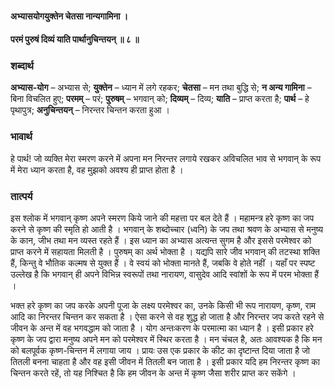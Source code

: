 #### अभ्यासयोगयुक्तेन चेतसा नान्यगामिना ।
#### परमं पुरुषं दिव्यं याति पार्थानुचिन्तयन् ॥ ८ ॥

### शब्दार्थ

**अभ्यास-योग** – अभ्यास से; **युक्तेन** – ध्यान में लगे रहकर; **चेतसा** – मन तथा बुद्धि से; **न अन्य गामिना** – बिना विचलित हुए; **परमम्** – परं; **पुरुषम्** – भगवान् को; **दिव्यम्** – दिव्य; **याति** – प्राप्त करता है; **पार्थ** – हे पृथापुत्र; **अनुचिन्तयन्** – निरन्तर चिन्तन करता हुआ ।

### भावार्थ

हे पार्थ! जो व्यक्ति मेरा स्मरण करने में अपना मन निरन्तर लगाये रखकर अविचलित भाव से भगवान् के रूप में मेरा ध्यान करता है, वह मुझको अवश्य ही प्राप्त होता है ।

### तात्पर्य

इस श्लोक में भगवान् कृष्ण अपने स्मरण किये जाने की महत्ता पर बल देते हैं । महामन्त्र हरे कृष्ण का जप करने से कृष्ण की स्मृति हो आती है । भगवान् के शब्दोच्चार (ध्वनि) के जप तथा श्रवण के अभ्यास से मनुष्य के कान, जीभ तथा मन व्यस्त रहते हैं । इस ध्यान का अभ्यास अत्यन्त सुगम है और इससे परमेश्वर को प्राप्त करने में सहायता मिलती है । पुरुषम् का अर्थ भोक्ता है । यद्यपि सारे जीव भगवान् की तटस्था शक्ति हैं, किन्तु वे भौतिक कल्मष से युक्त हैं । वे स्वयं को भोक्ता मानते हैं, जबकि वे होते नहीं । यहाँ पर स्पष्ट उल्लेख है कि भगवान् ही अपने विभिन्न स्वरूपों तथा नारायण, वासुदेव आदि स्वांशों के रूप में परम भोक्ता हैं ।

भक्त हरे कृष्ण का जप करके अपनी पूजा के लक्ष्य परमेश्वर का, उनके किसी भी रूप नारायण, कृष्ण, राम आदि का निरन्तर चिन्तन कर सकता है । ऐसा करने से वह शुद्ध हो जाता है और निरन्तर जप करते रहने से जीवन के अन्त में वह भगवद्धाम को जाता है । योग अन्तःकरण के परमात्मा का ध्यान है । इसी प्रकार हरे कृष्ण के जप द्वारा मनुष्य अपने मन को परमेश्वर में स्थिर करता है । मन चंचल है, अतः आवश्यक है कि मन को बलपूर्वक कृष्ण-चिन्तन में लगाया जाय । प्रायः उस एक प्रकार के कीट का दृष्टान्त दिया जाता है जो तितली बनना चाहता है और वह इसी जीवन में तितली बन जाता है । इसी प्रकार यदि हम निरन्तर कृष्ण का चिन्तन करते रहें, तो यह निश्चित है कि हम जीवन के अन्त में कृष्ण जैसा शरीर प्राप्त कर सकेंगे ।